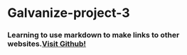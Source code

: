 # Galvanize-project-3

### Learning to use markdown to make links to other websites.[Visit Github!](www.github.com)
